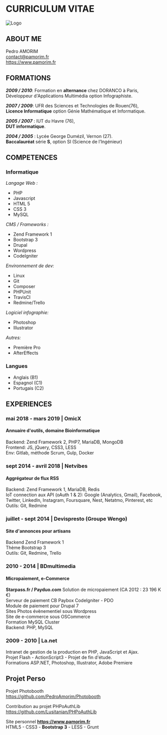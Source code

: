 # CURRICULUM VITAE #


![Logo](https://www.pamorim.fr/images/logo.png)


## ABOUT ME ##

Pedro AMORIM  
<contact@pamorim.fr>  
<https://www.pamorim.fr>  

## FORMATIONS ##

***2009 / 2010***:  Formation en **alternance** chez DORANCO à Paris,  
            Développeur d'Applications Multimédia option Infographiste.

***2007 / 2009***:  UFR des Sciences et Technologies de Rouen(76),  
            **Licence Informatique** option Génie Mathématique et Informatique.

***2005 / 2007*** : IUT du Havre (76),  
            **DUT informatique**.

***2004 / 2005*** : Lycée George Dumézil, Vernon (27).  
            **Baccalauréat** série **S**, option SI (Science de l’Ingénieur)

## COMPETENCES ##

### Informatique ###

*Langage Web :*
 * PHP
 * Javascript
 * HTML 5
 * CSS 3
 * MySQL

*CMS / Frameworks :*
 * Zend Framework 1
 * Bootstrap 3
 * Drupal
 * Wordpress
 * CodeIgniter

*Environnement de dev:*
 * Linux
 * Git
 * Composer
 * PHPUnit
 * TravisCI
 * Redmine/Trello

*Logiciel infographie:*
 * Photoshop
 * Illustrator

*Autres:*
 * Première Pro
 * AfterEffects


### Langues ###

* Anglais (B1)
* Espagnol (C1)
* Portugais (C2)

## EXPERIENCES ##

### mai 2018 - mars 2019 | OmicX ###

#### Annuaire d'outils, domaine Bioinformatique  ####

Backend: Zend Framework 2, PHP7, MariaDB, MongoDB  
Frontend: JS, jQuery, CSS3, LESS  
Env: Gitlab, méthode Scrum, Gulp, Docker  

### sept 2014 - avril 2018 | Netvibes ###

#### Aggrégateur de flux RSS  ####

Backend: Zend Framework 1, MariaDB, Redis   
IoT connection aux API (oAuth 1 & 2): Google (Analytics, Gmail), Facebook, Twitter, LinkedIn, Instagram, Foursquare, Nest, Netatmo, Pinterest, etc  
Outils: Git, Redmine  

### juillet - sept 2014 | Devispresto (Groupe Wengo) ###

#### Site d'annonces pour artisans ####

Backend Zend Framework 1  
Thème Bootstrap 3  
Outils: Git, Redmine, Trello  

### 2010 - 2014 | BDmultimedia ###

#### Micropaiement, e-Commerce ####

**Starpass.fr / Payduo.com** Solution de micropaiement (CA 2012 : 23 196 K €)  
Serveur de paiement CB Paybox CodeIgniter - PDO  
Module de paiement pour Drupal 7  
Sites Photos évènementiel sous Wordpress  
Site de e-commerce sous OSCommerce  
Formation MySQL Cluster  
Backend: PHP, MySQL  

### 2009 - 2010 | La.net ###

Intranet de gestion de la production en PHP, JavaScript et Ajax.  
Projet Flash - ActionScript3 - Projet de fin d'étude.  
Formations ASP.NET, Photoshop, Illustrator, Adobe Premiere  
 
## Projet Perso ##

Projet Photobooth  
https://github.com/PedroAmorim/Photobooth

Contribution au projet PHPoAuthLib  
https://github.com/Lusitanian/PHPoAuthLib

Site personnel **<https://www.pamorim.fr>**  
HTML5 - CSS3 - **Bootstrap 3** - LESS - Grunt
